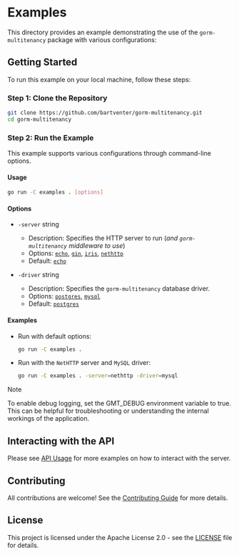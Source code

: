 # Examples

This directory provides an example demonstrating the use of the `gorm-multitenancy` package with various configurations:

## Getting Started

To run this example on your local machine, follow these steps:

### Step 1: Clone the Repository

```bash
git clone https://github.com/bartventer/gorm-multitenancy.git
cd gorm-multitenancy
```

### Step 2: Run the Example

This example supports various configurations through command-line options.

#### Usage

```bash
go run -C examples . [options]
```

#### Options

-   `-server` string

    -   Description: Specifies the HTTP server to run (_and `gorm-multitenancy` middleware to use_)
    -   Options: [`echo`](../middleware/echo/README.md), [`gin`](../middleware/gin/README.md), [`iris`](../middleware/iris/README.md), [`nethttp`](../middleware/nethttp/README.md)
    -   Default: [`echo`](../middleware/echo/README.md)

-   `-driver` string
    -   Description: Specifies the `gorm-multitenancy` database driver.
    -   Options: [`postgres`](../postgres/README.md), [`mysql`](../mysql/README.md)
    -   Default: [`postgres`](../postgres/README.md)

#### Examples

-   Run with default options:

    ```bash
    go run -C examples .
    ```

-   Run with the `NetHTTP` server and `MySQL` driver:

    ```bash
    go run -C examples . -server=nethttp -driver=mysql
    ```

> [!NOTE]
> To enable debug logging, set the GMT_DEBUG environment variable to true. This can be helpful for troubleshooting or understanding the internal workings of the application.

## Interacting with the API

Please see [API Usage](USAGE.md) for more examples on how to interact with the server.

## Contributing

All contributions are welcome! See the [Contributing Guide](../CONTRIBUTING.md) for more details.

## License

This project is licensed under the Apache License 2.0 - see the [LICENSE](../LICENSE) file for details.